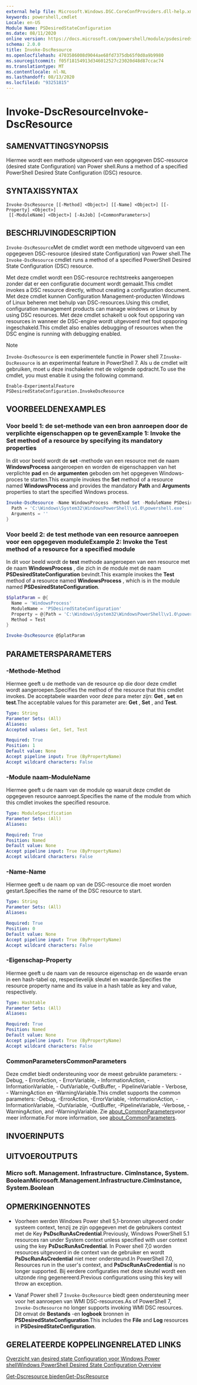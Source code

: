 ```yaml
---
external help file: Microsoft.Windows.DSC.CoreConfProviders.dll-help.xml
keywords: powershell,cmdlet
Locale: en-US
Module Name: PSDesiredStateConfiguration
ms.date: 08/11/2020
online version: https://docs.microsoft.com/powershell/module/psdesiredstateconfiguration/invoke-dscresource?view=powershell-7&WT.mc_id=ps-gethelp
schema: 2.0.0
title: Invoke-DscResource
ms.openlocfilehash: 4703586008d9044ae68fd7375db65f0d0a9b9980
ms.sourcegitcommit: f05f18154913d346012527c23020d48d87ccac74
ms.translationtype: MT
ms.contentlocale: nl-NL
ms.lasthandoff: 08/13/2020
ms.locfileid: "93251815"
---
```

# <span data-ttu-id="10b74-103">Invoke-DscResource</span><span class="sxs-lookup"><span data-stu-id="10b74-103">Invoke-DscResource</span></span>

## <span data-ttu-id="10b74-104">SAMENVATTING</span><span class="sxs-lookup"><span data-stu-id="10b74-104">SYNOPSIS</span></span>
<span data-ttu-id="10b74-105">Hiermee wordt een methode uitgevoerd van een opgegeven DSC-resource (desired state Configuration) van Power shell.</span><span class="sxs-lookup"><span data-stu-id="10b74-105">Runs a method of a specified PowerShell Desired State Configuration (DSC) resource.</span></span>

## <span data-ttu-id="10b74-106">SYNTAXIS</span><span class="sxs-lookup"><span data-stu-id="10b74-106">SYNTAX</span></span>

```
Invoke-DscResource [[-Method] <Object>] [[-Name] <Object>] [[-Property] <Object>]
 [[-ModuleName] <Object>] [-AsJob] [<CommonParameters>]
```

## <span data-ttu-id="10b74-107">BESCHRIJVING</span><span class="sxs-lookup"><span data-stu-id="10b74-107">DESCRIPTION</span></span>

<span data-ttu-id="10b74-108">`Invoke-DscResource`Met de cmdlet wordt een methode uitgevoerd van een opgegeven DSC-resource (desired state Configuration) van Power shell.</span><span class="sxs-lookup"><span data-stu-id="10b74-108">The `Invoke-DscResource` cmdlet runs a method of a specified PowerShell Desired State Configuration (DSC) resource.</span></span>

<span data-ttu-id="10b74-109">Met deze cmdlet wordt een DSC-resource rechtstreeks aangeroepen zonder dat er een configuratie document wordt gemaakt.</span><span class="sxs-lookup"><span data-stu-id="10b74-109">This cmdlet invokes a DSC resource directly, without creating a configuration document.</span></span> <span data-ttu-id="10b74-110">Met deze cmdlet kunnen Configuration Management-producten Windows of Linux beheren met behulp van DSC-resources.</span><span class="sxs-lookup"><span data-stu-id="10b74-110">Using this cmdlet, configuration management products can manage windows or Linux by using DSC resources.</span></span> <span data-ttu-id="10b74-111">Met deze cmdlet schakelt u ook fout opsporing van resources in wanneer de DSC-engine wordt uitgevoerd met fout opsporing ingeschakeld.</span><span class="sxs-lookup"><span data-stu-id="10b74-111">This cmdlet also enables debugging of resources when the DSC engine is running with debugging enabled.</span></span>

> [!NOTE]
> <span data-ttu-id="10b74-112">`Invoke-DscResource` is een experimentele functie in Power shell 7.</span><span class="sxs-lookup"><span data-stu-id="10b74-112">`Invoke-DscResource` is an experimental feature in PowerShell 7.</span></span> <span data-ttu-id="10b74-113">Als u de cmdlet wilt gebruiken, moet u deze inschakelen met de volgende opdracht.</span><span class="sxs-lookup"><span data-stu-id="10b74-113">To use the cmdlet, you must enable it using the following command.</span></span>
>
> `Enable-ExperimentalFeature PSDesiredStateConfiguration.InvokeDscResource`

## <span data-ttu-id="10b74-114">VOORBEELDEN</span><span class="sxs-lookup"><span data-stu-id="10b74-114">EXAMPLES</span></span>

### <span data-ttu-id="10b74-115">Voor beeld 1: de set-methode van een bron aanroepen door de verplichte eigenschappen op te geven</span><span class="sxs-lookup"><span data-stu-id="10b74-115">Example 1: Invoke the Set method of a resource by specifying its mandatory properties</span></span>

<span data-ttu-id="10b74-116">In dit voor beeld wordt de **set** -methode van een resource met de naam **WindowsProcess** aangeroepen en worden de eigenschappen van het verplichte **pad** en de **argumenten** geboden om het opgegeven Windows-proces te starten.</span><span class="sxs-lookup"><span data-stu-id="10b74-116">This example invokes the **Set** method of a resource named **WindowsProcess** and provides the mandatory **Path** and **Arguments** properties to start the specified Windows process.</span></span>

```powershell
Invoke-DscResource -Name WindowsProcess -Method Set -ModuleName PSDesiredStateConfiguration -Property @{
  Path = 'C:\Windows\System32\WindowsPowerShell\v1.0\powershell.exe'
  Arguments = ''
}
```

### <span data-ttu-id="10b74-117">Voor beeld 2: de test methode van een resource aanroepen voor een opgegeven module</span><span class="sxs-lookup"><span data-stu-id="10b74-117">Example 2: Invoke the Test method of a resource for a specified module</span></span>

<span data-ttu-id="10b74-118">In dit voor beeld wordt de **test** methode aangeroepen van een resource met de naam **WindowsProcess** , die zich in de module met de naam **PSDesiredStateConfiguration** bevindt.</span><span class="sxs-lookup"><span data-stu-id="10b74-118">This example invokes the **Test** method of a resource named **WindowsProcess** , which is in the module named **PSDesiredStateConfiguration**.</span></span>

```powershell
$SplatParam = @{
  Name = 'WindowsProcess'
  ModuleName = 'PSDesiredStateConfiguration'
  Property = @{Path = 'C:\Windows\System32\WindowsPowerShell\v1.0\powershell.exe'; Arguments = ''}
  Method = Test
}

Invoke-DscResource @SplatParam
```

## <span data-ttu-id="10b74-119">PARAMETERS</span><span class="sxs-lookup"><span data-stu-id="10b74-119">PARAMETERS</span></span>

### <span data-ttu-id="10b74-120">-Methode</span><span class="sxs-lookup"><span data-stu-id="10b74-120">-Method</span></span>

<span data-ttu-id="10b74-121">Hiermee geeft u de methode van de resource op die door deze cmdlet wordt aangeroepen.</span><span class="sxs-lookup"><span data-stu-id="10b74-121">Specifies the method of the resource that this cmdlet invokes.</span></span> <span data-ttu-id="10b74-122">De acceptabele waarden voor deze para meter zijn: **Get** , **set** en **test**.</span><span class="sxs-lookup"><span data-stu-id="10b74-122">The acceptable values for this parameter are: **Get** , **Set** , and **Test**.</span></span>

```yaml
Type: String
Parameter Sets: (All)
Aliases:
Accepted values: Get, Set, Test

Required: True
Position: 1
Default value: None
Accept pipeline input: True (ByPropertyName)
Accept wildcard characters: False
```

### <span data-ttu-id="10b74-123">-Module naam</span><span class="sxs-lookup"><span data-stu-id="10b74-123">-ModuleName</span></span>

<span data-ttu-id="10b74-124">Hiermee geeft u de naam van de module op waaruit deze cmdlet de opgegeven resource aanroept.</span><span class="sxs-lookup"><span data-stu-id="10b74-124">Specifies the name of the module from which this cmdlet invokes the specified resource.</span></span>

```yaml
Type: ModuleSpecification
Parameter Sets: (All)
Aliases:

Required: True
Position: Named
Default value: None
Accept pipeline input: True (ByPropertyName)
Accept wildcard characters: False
```

### <span data-ttu-id="10b74-125">-Name</span><span class="sxs-lookup"><span data-stu-id="10b74-125">-Name</span></span>

<span data-ttu-id="10b74-126">Hiermee geeft u de naam op van de DSC-resource die moet worden gestart.</span><span class="sxs-lookup"><span data-stu-id="10b74-126">Specifies the name of the DSC resource to start.</span></span>

```yaml
Type: String
Parameter Sets: (All)
Aliases:

Required: True
Position: 0
Default value: None
Accept pipeline input: True (ByPropertyName)
Accept wildcard characters: False
```

### <span data-ttu-id="10b74-127">-Eigenschap</span><span class="sxs-lookup"><span data-stu-id="10b74-127">-Property</span></span>

<span data-ttu-id="10b74-128">Hiermee geeft u de naam van de resource eigenschap en de waarde ervan in een hash-tabel op, respectievelijk sleutel en waarde.</span><span class="sxs-lookup"><span data-stu-id="10b74-128">Specifies the resource property name and its value in a hash table as key and value, respectively.</span></span>

```yaml
Type: Hashtable
Parameter Sets: (All)
Aliases:

Required: True
Position: Named
Default value: None
Accept pipeline input: True (ByPropertyName)
Accept wildcard characters: False
```

### <span data-ttu-id="10b74-129">CommonParameters</span><span class="sxs-lookup"><span data-stu-id="10b74-129">CommonParameters</span></span>

<span data-ttu-id="10b74-130">Deze cmdlet biedt ondersteuning voor de meest gebruikte parameters: -Debug, - ErrorAction, - ErrorVariable, - InformationAction, -InformationVariable, - OutVariable,-OutBuffer, - PipelineVariable - Verbose, - WarningAction en -WarningVariable.</span><span class="sxs-lookup"><span data-stu-id="10b74-130">This cmdlet supports the common parameters: -Debug, -ErrorAction, -ErrorVariable, -InformationAction, -InformationVariable, -OutVariable, -OutBuffer, -PipelineVariable, -Verbose, -WarningAction, and -WarningVariable.</span></span> <span data-ttu-id="10b74-131">Zie [about_CommonParameters](https://go.microsoft.com/fwlink/?LinkID=113216)voor meer informatie.</span><span class="sxs-lookup"><span data-stu-id="10b74-131">For more information, see [about_CommonParameters](https://go.microsoft.com/fwlink/?LinkID=113216).</span></span>

## <span data-ttu-id="10b74-132">INVOER</span><span class="sxs-lookup"><span data-stu-id="10b74-132">INPUTS</span></span>

## <span data-ttu-id="10b74-133">UITVOER</span><span class="sxs-lookup"><span data-stu-id="10b74-133">OUTPUTS</span></span>

### <span data-ttu-id="10b74-134">Micro soft. Management. Infrastructure. CimInstance, System. Boolean</span><span class="sxs-lookup"><span data-stu-id="10b74-134">Microsoft.Management.Infrastructure.CimInstance, System.Boolean</span></span>

## <span data-ttu-id="10b74-135">OPMERKINGEN</span><span class="sxs-lookup"><span data-stu-id="10b74-135">NOTES</span></span>

- <span data-ttu-id="10b74-136">Voorheen werden Windows Power shell 5,1-bronnen uitgevoerd onder systeem context, tenzij ze zijn opgegeven met de gebruikers context met de Key **PsDscRunAsCredential**.</span><span class="sxs-lookup"><span data-stu-id="10b74-136">Previously, Windows PowerShell 5.1 resources ran under System context unless specified with user context using the key **PsDscRunAsCredential**.</span></span> <span data-ttu-id="10b74-137">In Power shell 7,0 worden resources uitgevoerd in de context van de gebruiker en wordt **PsDscRunAsCredential** niet meer ondersteund.</span><span class="sxs-lookup"><span data-stu-id="10b74-137">In PowerShell 7.0, Resources run in the user's context, and **PsDscRunAsCredential** is no longer supported.</span></span> <span data-ttu-id="10b74-138">Bij eerdere configuraties met deze sleutel wordt een uitzonde ring gegenereerd.</span><span class="sxs-lookup"><span data-stu-id="10b74-138">Previous configurations using this key will throw an exception.</span></span>

- <span data-ttu-id="10b74-139">Vanaf Power shell 7 `Invoke-DscResource` biedt geen ondersteuning meer voor het aanroepen van WMI DSC-resources.</span><span class="sxs-lookup"><span data-stu-id="10b74-139">As of PowerShell 7, `Invoke-DscResource` no longer supports invoking WMI DSC resources.</span></span> <span data-ttu-id="10b74-140">Dit omvat de **Bestands** -en **logboek** bronnen in **PSDesiredStateConfiguration**.</span><span class="sxs-lookup"><span data-stu-id="10b74-140">This includes the **File** and **Log** resources in **PSDesiredStateConfiguration**.</span></span>

## <span data-ttu-id="10b74-141">GERELATEERDE KOPPELINGEN</span><span class="sxs-lookup"><span data-stu-id="10b74-141">RELATED LINKS</span></span>

[<span data-ttu-id="10b74-142">Overzicht van desired state Configuration voor Windows Power shell</span><span class="sxs-lookup"><span data-stu-id="10b74-142">Windows PowerShell Desired State Configuration Overview</span></span>](/powershell/scripting/dsc/overview/dscforengineers)

[<span data-ttu-id="10b74-143">Get-Dscresource bieden</span><span class="sxs-lookup"><span data-stu-id="10b74-143">Get-DscResource</span></span>](Get-DscResource.md)
